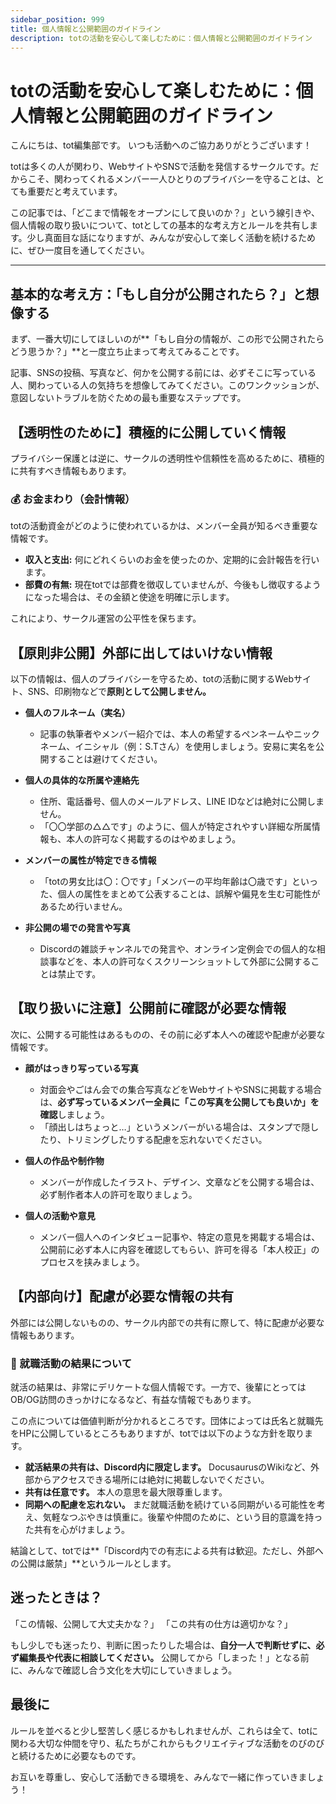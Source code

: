 ```yaml
---
sidebar_position: 999
title: 個人情報と公開範囲のガイドライン
description: totの活動を安心して楽しむために：個人情報と公開範囲のガイドライン
---
```

# totの活動を安心して楽しむために：個人情報と公開範囲のガイドライン

こんにちは、tot編集部です。
いつも活動へのご協力ありがとうございます！

totは多くの人が関わり、WebサイトやSNSで活動を発信するサークルです。だからこそ、関わってくれるメンバー一人ひとりのプライバシーを守ることは、とても重要だと考えています。

この記事では、「どこまで情報をオープンにして良いのか？」という線引きや、個人情報の取り扱いについて、totとしての基本的な考え方とルールを共有します。少し真面目な話になりますが、みんなが安心して楽しく活動を続けるために、ぜひ一度目を通してください。

---

## 基本的な考え方：「もし自分が公開されたら？」と想像する

まず、一番大切にしてほしいのが**「もし自分の情報が、この形で公開されたらどう思うか？」**と一度立ち止まって考えてみることです。

記事、SNSの投稿、写真など、何かを公開する前には、必ずそこに写っている人、関わっている人の気持ちを想像してみてください。このワンクッションが、意図しないトラブルを防ぐための最も重要なステップです。

## 【透明性のために】積極的に公開していく情報

プライバシー保護とは逆に、サークルの透明性や信頼性を高めるために、積極的に共有すべき情報もあります。

### 💰 お金まわり（会計情報）
totの活動資金がどのように使われているかは、メンバー全員が知るべき重要な情報です。
- **収入と支出:** 何にどれくらいのお金を使ったのか、定期的に会計報告を行います。
- **部費の有無:** 現在totでは部費を徴収していませんが、今後もし徴収するようになった場合は、その金額と使途を明確に示します。

これにより、サークル運営の公平性を保ちます。

## 【原則非公開】外部に出してはいけない情報

以下の情報は、個人のプライバシーを守るため、totの活動に関するWebサイト、SNS、印刷物などで**原則として公開しません。**

- **個人のフルネーム（実名）**
    - 記事の執筆者やメンバー紹介では、本人の希望するペンネームやニックネーム、イニシャル（例：S.Tさん）を使用しましょう。安易に実名を公開することは避けてください。

- **個人の具体的な所属や連絡先**
    - 住所、電話番号、個人のメールアドレス、LINE IDなどは絶対に公開しません。
    - 「〇〇学部の△△です」のように、個人が特定されやすい詳細な所属情報も、本人の許可なく掲載するのはやめましょう。

- **メンバーの属性が特定できる情報**
    - 「totの男女比は〇：〇です」「メンバーの平均年齢は〇歳です」といった、個人の属性をまとめて公表することは、誤解や偏見を生む可能性があるため行いません。

- **非公開の場での発言や写真**
    - Discordの雑談チャンネルでの発言や、オンライン定例会での個人的な相談事などを、本人の許可なくスクリーンショットして外部に公開することは禁止です。

## 【取り扱いに注意】公開前に確認が必要な情報

次に、公開する可能性はあるものの、その前に必ず本人への確認や配慮が必要な情報です。

- **顔がはっきり写っている写真**
    - 対面会やごはん会での集合写真などをWebサイトやSNSに掲載する場合は、**必ず写っているメンバー全員に「この写真を公開しても良いか」を確認**しましょう。
    - 「顔出しはちょっと…」というメンバーがいる場合は、スタンプで隠したり、トリミングしたりする配慮を忘れないでください。

- **個人の作品や制作物**
    - メンバーが作成したイラスト、デザイン、文章などを公開する場合は、必ず制作者本人の許可を取りましょう。

- **個人の活動や意見**
    - メンバー個人へのインタビュー記事や、特定の意見を掲載する場合は、公開前に必ず本人に内容を確認してもらい、許可を得る「本人校正」のプロセスを挟みましょう。

## 【内部向け】配慮が必要な情報の共有

外部には公開しないものの、サークル内部での共有に際して、特に配慮が必要な情報もあります。

### 🤝 就職活動の結果について
就活の結果は、非常にデリケートな個人情報です。一方で、後輩にとってはOB/OG訪問のきっかけになるなど、有益な情報でもあります。

この点については価値判断が分かれるところです。団体によっては氏名と就職先をHPに公開しているところもありますが、totでは以下のような方針を取ります。

- **就活結果の共有は、Discord内に限定します。** DocusaurusのWikiなど、外部からアクセスできる場所には絶対に掲載しないでください。
- **共有は任意です。** 本人の意思を最大限尊重します。
- **同期への配慮を忘れない。** まだ就職活動を続けている同期がいる可能性を考え、気軽なつぶやきは慎重に。後輩や仲間のために、という目的意識を持った共有を心がけましょう。

結論として、totでは**「Discord内での有志による共有は歓迎。ただし、外部への公開は厳禁」**というルールとします。

## 迷ったときは？
「この情報、公開して大丈夫かな？」
「この共有の仕方は適切かな？」

もし少しでも迷ったり、判断に困ったりした場合は、**自分一人で判断せずに、必ず編集長や代表に相談してください。**
公開してから「しまった！」となる前に、みんなで確認し合う文化を大切にしていきましょう。

## 最後に
ルールを並べると少し堅苦しく感じるかもしれませんが、これらは全て、totに関わる大切な仲間を守り、私たちがこれからもクリエイティブな活動をのびのびと続けるために必要なものです。

お互いを尊重し、安心して活動できる環境を、みんなで一緒に作っていきましょう！